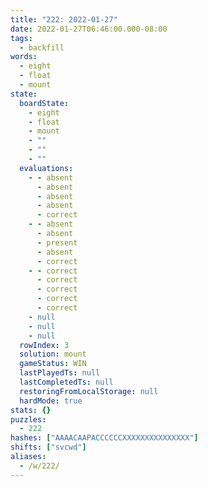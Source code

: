 ```yaml
---
title: "222: 2022-01-27"
date: 2022-01-27T06:46:00.000-08:00
tags:
  - backfill
words:
  - eight
  - float
  - mount
state:
  boardState:
    - eight
    - float
    - mount
    - ""
    - ""
    - ""
  evaluations:
    - - absent
      - absent
      - absent
      - absent
      - correct
    - - absent
      - absent
      - present
      - absent
      - correct
    - - correct
      - correct
      - correct
      - correct
      - correct
    - null
    - null
    - null
  rowIndex: 3
  solution: mount
  gameStatus: WIN
  lastPlayedTs: null
  lastCompletedTs: null
  restoringFromLocalStorage: null
  hardMode: true
stats: {}
puzzles:
  - 222
hashes: ["AAAACAAPACCCCCCXXXXXXXXXXXXXXX"]
shifts: ["svcwd"]
aliases:
  - /w/222/
---
```

<!-- more -->
